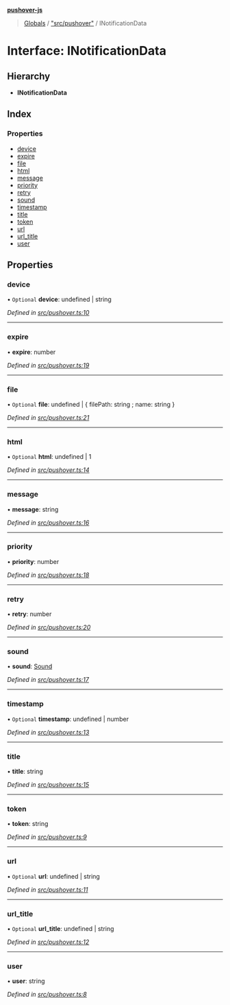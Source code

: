 **[pushover-js](../README.md)**

> [Globals](../globals.md) / ["src/pushover"](../modules/_src_pushover_.md) / INotificationData

# Interface: INotificationData

## Hierarchy

* **INotificationData**

## Index

### Properties

* [device](_src_pushover_.inotificationdata.md#device)
* [expire](_src_pushover_.inotificationdata.md#expire)
* [file](_src_pushover_.inotificationdata.md#file)
* [html](_src_pushover_.inotificationdata.md#html)
* [message](_src_pushover_.inotificationdata.md#message)
* [priority](_src_pushover_.inotificationdata.md#priority)
* [retry](_src_pushover_.inotificationdata.md#retry)
* [sound](_src_pushover_.inotificationdata.md#sound)
* [timestamp](_src_pushover_.inotificationdata.md#timestamp)
* [title](_src_pushover_.inotificationdata.md#title)
* [token](_src_pushover_.inotificationdata.md#token)
* [url](_src_pushover_.inotificationdata.md#url)
* [url\_title](_src_pushover_.inotificationdata.md#url_title)
* [user](_src_pushover_.inotificationdata.md#user)

## Properties

### device

• `Optional` **device**: undefined \| string

*Defined in [src/pushover.ts:10](https://github.com/danitetus/pushover-js/blob/9d4963a/src/pushover.ts#L10)*

___

### expire

•  **expire**: number

*Defined in [src/pushover.ts:19](https://github.com/danitetus/pushover-js/blob/9d4963a/src/pushover.ts#L19)*

___

### file

• `Optional` **file**: undefined \| { filePath: string ; name: string  }

*Defined in [src/pushover.ts:21](https://github.com/danitetus/pushover-js/blob/9d4963a/src/pushover.ts#L21)*

___

### html

• `Optional` **html**: undefined \| 1

*Defined in [src/pushover.ts:14](https://github.com/danitetus/pushover-js/blob/9d4963a/src/pushover.ts#L14)*

___

### message

•  **message**: string

*Defined in [src/pushover.ts:16](https://github.com/danitetus/pushover-js/blob/9d4963a/src/pushover.ts#L16)*

___

### priority

•  **priority**: number

*Defined in [src/pushover.ts:18](https://github.com/danitetus/pushover-js/blob/9d4963a/src/pushover.ts#L18)*

___

### retry

•  **retry**: number

*Defined in [src/pushover.ts:20](https://github.com/danitetus/pushover-js/blob/9d4963a/src/pushover.ts#L20)*

___

### sound

•  **sound**: [Sound](../modules/_src_pushover_.md#sound)

*Defined in [src/pushover.ts:17](https://github.com/danitetus/pushover-js/blob/9d4963a/src/pushover.ts#L17)*

___

### timestamp

• `Optional` **timestamp**: undefined \| number

*Defined in [src/pushover.ts:13](https://github.com/danitetus/pushover-js/blob/9d4963a/src/pushover.ts#L13)*

___

### title

•  **title**: string

*Defined in [src/pushover.ts:15](https://github.com/danitetus/pushover-js/blob/9d4963a/src/pushover.ts#L15)*

___

### token

•  **token**: string

*Defined in [src/pushover.ts:9](https://github.com/danitetus/pushover-js/blob/9d4963a/src/pushover.ts#L9)*

___

### url

• `Optional` **url**: undefined \| string

*Defined in [src/pushover.ts:11](https://github.com/danitetus/pushover-js/blob/9d4963a/src/pushover.ts#L11)*

___

### url\_title

• `Optional` **url\_title**: undefined \| string

*Defined in [src/pushover.ts:12](https://github.com/danitetus/pushover-js/blob/9d4963a/src/pushover.ts#L12)*

___

### user

•  **user**: string

*Defined in [src/pushover.ts:8](https://github.com/danitetus/pushover-js/blob/9d4963a/src/pushover.ts#L8)*
